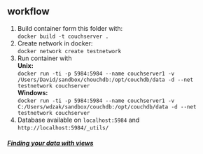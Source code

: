 ## workflow
1. Build container form this folder with:  
`
docker build -t couchserver .
`
2. Create network in docker:  
`
docker network create testnetwork
`
3. Run container with  
**Unix:**  
`
docker run -ti -p 5984:5984 --name couchserver1 -v /Users/David/sandbox/chouchdb:/opt/couchdb/data -d --net testnetwork couchserver
`  
**Windows:**  
`
docker run -ti -p 5984:5984 --name couchserver1 -v C:/Users/wdzak/sandbox/couchdb:/opt/couchdb/data -d --net testnetwork couchserver
`
4. Database available on `localhost:5984` and `http://localhost:5984/_utils/`

##### [Finding your data with views](http://guide.couchdb.org/draft/views.html)  
